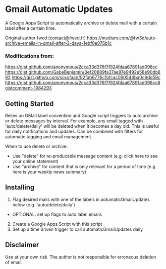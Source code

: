 # Gmail Automatic Updates
A Google Apps Script to automatically archive or delete mail with a certain label after a certain time.

Original author fwed (contact@fwed.fr)
https://medium.com/@fw3d/auto-archive-emails-in-gmail-after-2-days-1ebf0e076b1c

### Modifications from:
https://gist.github.com/anonymous/2cca33d376f7f924fdaa67891ad098cc
https://gist.github.com/GabeBenjamin/3ef20889fa37ae97e9492e58e90db892
https://gist.github.com/soxofaan/92fab6776c1bfcac060544ba0c9dd59c
https://gist.github.com/anonymous/2cca33d376f7f924fdaa67891ad098cc#gistcomment-1984293

Getting Started
---------------
Relies on GMail label convention and Google script triggers to auto archive or delete messages by interval.
For example, any email tagged with 'auto/delete/daily' will be deleted when it becomes a day old.
This is useful for daily notifications and updates.
Can be combined with filters for automatic tagging and email management.

When to use delete or archive:
- Use "delete" for re-producable message content (e.g. click here to see your online statement)
- Use "archive" for content that is only relevant for a period of time (e.g. here is your weekly news summary)

Installing
----------
1. Flag desired mails with one of the labels in aotumaticGmailUpdates below (e.g. 'auto/delete/daily')
- OPTIONAL: set up flags to auto label emails
2. Create a Google Apps Script with this script
3. Set up a time driven trigger to call automaticGmailUpdates daily

Disclaimer
----------
Use at your own risk. The author is not responsible for erroneous deletion of email.
